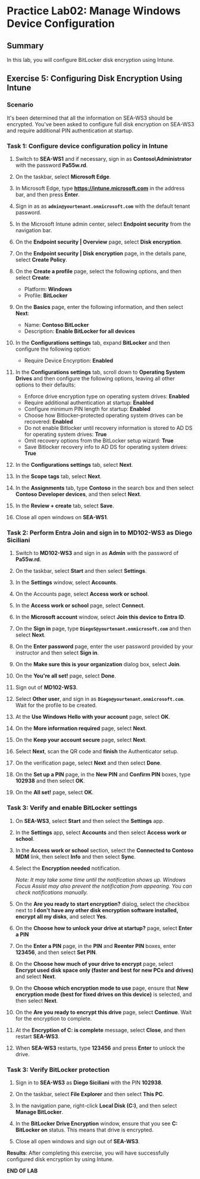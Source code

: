 # Practice Lab02: Manage Windows Device Configuration

## Summary

In this lab, you will configure BitLocker disk encryption using Intune.

## Exercise 5: Configuring Disk Encryption Using Intune

### Scenario

It's been determined that all the information on SEA-WS3 should be encrypted. You've been asked to configure full disk encryption on SEA-WS3 and require additional PIN authentication at startup.

### Task 1: Configure device configuration policy in Intune

1. Switch to **SEA-WS1** and if necessary, sign in as **Contoso\\Administrator** with the password **Pa55w.rd**. 

2. On the taskbar, select **Microsoft Edge**.

3. In Microsoft Edge, type **https://intune.microsoft.com** in the  address bar, and then press **Enter**. 

4. Sign in as as **`admin@yourtenant.onmicrosoft.com`** with the default tenant password.

5. In the Microsoft Intune admin center, select **Endpoint security** from the navigation bar.

6. On the **Endpoint security | Overview** page, select **Disk encryption**.

7. On the **Endpoint security | Disk encryption** page, in the details pane, select **Create Policy**.

8. On the **Create a profile** page, select the following options, and then select **Create**:

    -   Platform: **Windows**
    -   Profile: **BitLocker**

9. On the **Basics** page, enter the following information, and then select **Next**:

    -   Name: **Contoso BitLocker**
    -   Description: **Enable BitLocker for all devices**

10. In the **Configurations settings** tab, expand **BitLocker** and then configure the following option:

     - Require Device Encyrption: **Enabled**

11. In the **Configurations settings** tab, scroll down to **Operating System Drives** and then configure the following options, leaving all other options to their defaults:

     - Enforce drive encryption type on operating system drives: **Enabled**
     - Require additional authentication at startup: **Enabled**
     - Configure minimum PIN length for startup: **Enabled**
     - Choose how Bitlocker-protected operating system drives can be recovered: **Enabled**
     - Do not enable Bitlocker until recovery information is stored to AD DS for operating system drives: **True**
     - Omit recovery options from the BitLocker setup wizard: **True**
     - Save Bitlocker recovery info to AD DS for operating system drives: **True**

12. In the **Configurations settings** tab, select **Next**.

13. In the **Scope tags** tab, select **Next**.

14. In the **Assignments** tab, type **Contoso** in the search box and then select **Contoso Developer devices**, and then select **Next**.

16. In the **Review + create** tab, select **Save**.

17. Close all open windows on **SEA-WS1**.

### Task 2: Perform Entra Join and sign in to MD102-WS3 as Diego Siciliani

1. Switch to **MD102-WS3** and sign in as **Admin** with the password of **Pa55w.rd**.

2. On the taskbar, select **Start** and then select **Settings**.

3. In the **Settings** window, select **Accounts**.

4. On the Accounts page, select **Access work or school**.

5. In the **Access work or school** page, select **Connect**.

6. In the **Microsoft account** window, select **Join this device to Entra ID**.

7. On the **Sign in** page, type **`DiegoS@yourtenant.onmicrosoft.com`** and then select **Next**.

8. On the **Enter password** page, enter the user password provided by your instructor and then select **Sign in**.

9. On the **Make sure this is your organization** dialog box, select **Join**.

10. On the **You're all set!** page, select **Done**.

11. Sign out of **MD102-WS3**.

12. Select **Other user**, and sign in as **`Diego@yourtenant.onmicrosoft.com`**. Wait for the profile to be created.

13. At the **Use Windows Hello with your account** page, select **OK**.

14. On the **More information required** page, select **Next**.

15. On the **Keep your account secure** page, select **Next**.

16. Select **Next**, scan the QR code and **finish** the Authenticator setup.

17. On the verification page, select **Next** and then select **Done**.

18.  On the **Set up a PIN** page, in the **New PIN** and **Confirm PIN** boxes, type **102938** and then select **OK**.

9.  On the **All set!** page, select **OK**.

### Task 3: Verify and enable BitLocker settings

1. On **SEA-WS3**, select **Start** and then select the **Settings** app.

2. In the **Settings** app, select **Accounts** and then select **Access work or school**.

3. In the **Access work or school** section, select the **Connected to Contoso MDM** link, then select **Info** and then select **Sync**.

4. Select the **Encryption needed** notification.

   _Note: It may take some time until the notification shows up. Windows Focus Assist may also prevent the notification from appearing. You can check notifications manually._

5. On the **Are you ready to start encryption?** dialog, select the checkbox next to **I don't have any other disk encryption software installed, encrypt all my disks**, and select **Yes**.

6. On the **Choose how to unlock your drive at startup?** page, select **Enter a PIN**

7. On the **Enter a PIN** page, in the **PIN** and **Reenter PIN** boxes, enter **123456**, and then select **Set PIN**.

8. On the **Choose how much of your drive to encrypt** page, select **Encrypt used disk space only (faster and best for new PCs and drives)** and select **Next**.
   
9. On the **Choose which encryption mode to use** page, ensure that **New encryption mode (best for fixed drives on this device)** is selected, and then select **Next**.
    
10. On the **Are you ready to encrypt this drive** page, select **Continue**. Wait for the encryption to complete.

11. At the **Encryption of C: is complete** message, select **Close**, and then restart **SEA-WS3**.

12. When **SEA-WS3** restarts, type **123456** and press **Enter** to unlock the drive.

### Task 3: Verify BitLocker protection

1. Sign in to **SEA-WS3** as **Diego Siciliani** with the PIN **102938**.

2. On the taskbar, select **File Explorer** and then select **This PC**.

3. In the navigation pane, right-click **Local Disk (C:)**, and then select **Manage BitLocker**.

4. In the **BitLocker Drive Encryption** window, ensure that you see **C: BitLocker on** status. This means that drive is encrypted. 

5. Close all open windows and sign out of **SEA-WS3**.

**Results**: After completing this exercise, you will have successfully configured disk encryption by using Intune.

**END OF LAB**